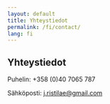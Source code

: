 ```yaml
---
layout: default
title: Yhteystiedot
permalink: /fi/contact/
lang: fi
---
```


## Yhteystiedot
  
Puhelin: +358 (0)40 7065 787

Sähköposti: <j.ristilae@gmail.com>





<br/>

